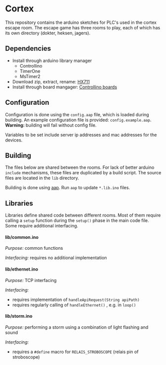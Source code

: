 # Cortex

This repository contains the arduino sketches for PLC's used in the cortex escape room. 
The escape game has three rooms to play, each of which has its own directory (dokter, heksen, jagers). 



## Dependencies

* Install through arduino library manager
  * Controllino
  * TimerOne
  * MsTimer2
* Download zip, extract, rename: [HX711](https://github.com/bogde/HX711)
* Install through board mangager: [Controllino boards](https://github.com/CONTROLLINO-PLC/CONTROLLINO_Library#installation-guide)



## Configuration

Configuration is done using the `config.aap` file, which is loaded during building. An example configuration file is provided: `config.example.aap`. **Warning:** building will fail without config file. 

Variables to be set include server ip addresses and mac addresses for the devices. 



## Building

The files below are shared between the rooms. For lack of better arduino `include` mechanisms, these files are duplicated by a build script. The source files are located in the `lib` directory. 

Building is done using [aap](http://www.a-a-p.org/). Run `aap` to update `*.lib.ino` files. 



## Libraries

Libraries define shared code between different rooms. Most of them require calling a `setup` function during the `setup()` phase in the main code file. Some require additional interfacing. 



#### lib/common.ino

*Purpose:* common functions

*Interfacing:* requires no additional implementation



#### lib/ethernet.ino

*Purpose:* TCP interfacing

*Interfacing:* 

* requires implementation of `handleApiRequest(String apiPath)`
* requires regularly calling of `handleEthernet()` , e.g. in `loop()`



#### lib/storm.ino

*Purpose:* performing a storm using a combination of light flashing and sound

*Interfacing:* 

* requires a `#define` macro for `RELAIS_STROBOSCOPE` (relais pin of stroboscope)

